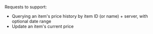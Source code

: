 Requests to support:

- Querying an item's price history by item ID (or name) + server, with optional date range
- Update an item's current price
